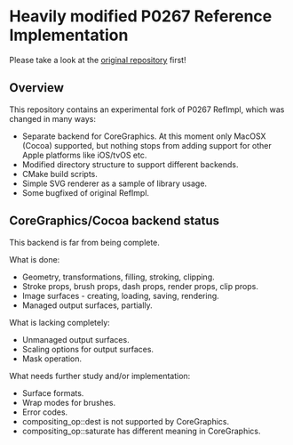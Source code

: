 Heavily modified P0267 Reference Implementation
=============

Please take a look at the [original repository](https://github.com/mikebmcl/P0267_RefImpl) first!


Overview
-------------

This repository contains an experimental fork of P0267 RefImpl, which was changed in many ways:
  * Separate backend for CoreGraphics. At this moment only MacOSX (Cocoa) supported, but nothing stops from adding support for other Apple platforms like iOS/tvOS etc.
  * Modified directory structure to support different backends.
  * CMake build scripts.
  * Simple SVG renderer as a sample of library usage.
  * Some bugfixed of original RefImpl.

CoreGraphics/Cocoa backend status
-------------
This backend is far from being complete.

What is done:
  * Geometry, transformations, filling, stroking, clipping.
  * Stroke props, brush props, dash props, render props, clip props.
  * Image surfaces - creating, loading, saving, rendering.
  * Managed output surfaces, partially.

What is lacking completely:
  * Unmanaged output surfaces.
  * Scaling options for output surfaces.
  * Mask operation.
  
What needs further study and/or implementation:
  * Surface formats.
  * Wrap modes for brushes.
  * Error codes.
  * compositing_op::dest is not supported by CoreGraphics.
  * compositing_op::saturate has different meaning in CoreGraphics.
  
